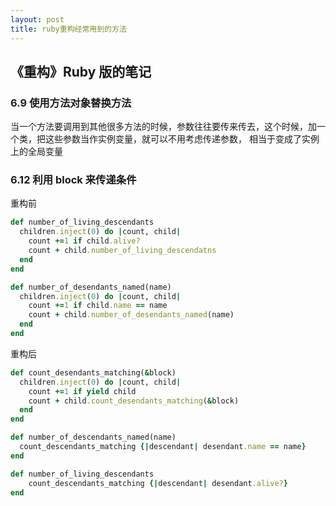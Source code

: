 ```yaml
---
layout: post
title: ruby重构经常用到的方法
---
```


## 《重构》Ruby 版的笔记

### 6.9 使用方法对象替换方法

当一个方法要调用到其他很多方法的时候，参数往往要传来传去，这个时候，加一个类，把这些参数当作实例变量，就可以不用考虑传递参数，
相当于变成了实例上的全局变量

### 6.12 利用 block 来传递条件

重构前

```ruby
def number_of_living_descendants
  children.inject(0) do |count, child|
    count +=1 if child.alive?
    count + child.number_of_living_descendatns
  end
end

def number_of_desendants_named(name)
  children.inject(0) do |count, child|
    count +=1 if child.name == name
    count + child.number_of_desendants_named(name)
  end
end
```

重构后

```ruby
def count_desendants_matching(&block)
  children.inject(0) do |count, child|
    count +=1 if yield child
    count + child.count_desendants_matching(&block)
  end
end

def number_of_descendants_named(name)
  count_descendants_matching {|descendant| desendant.name == name}
end

def number_of_living_descendants
    count_descendants_matching {|descendant| desendant.alive?}
end
```
